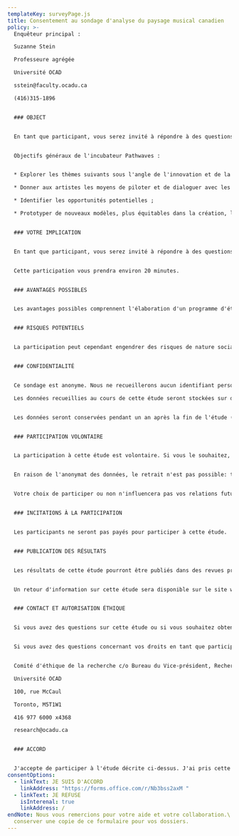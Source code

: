```yaml
---
templateKey: surveyPage.js
title: Consentement au sondage d'analyse du paysage musical canadien
policy: >-
  Enquêteur principal :

  Suzanne Stein

  Professeure agrégée

  Université OCAD

  sstein@faculty.ocadu.ca

  (416)315-1896


  ### OBJECT


  En tant que participant, vous serez invité à répondre à des questions sur les changements qui affectent le paysage musical au Canada, y compris les possibilités et les obstacles à sa participation à l'aide des technologies numériques. Cette recherche permettra d'orienter le contenu et le programme d'études de l'incubateur Pathwaves, un partenariat entre Envision Management, le Centre Phi et l'Université OCAD. Cette recherche est menée par l'Université OCAD, sous la supervision de Suzanne Stein, directrice du Super Ordinary Lab de l'Université OCAD.


  Objectifs généraux de l'incubateur Pathwaves :


  * Explorer les thèmes suivants sous l'angle de l'innovation et de la perturbation numérique, en particulier la musique enregistrée, les performances musicales en direct ainsi que leur processus créatif ;

  * Donner aux artistes les moyens de piloter et de dialoguer avec les évolutions technologiques en remettant en cause l'inégalité systémique et l'inaccessibilité des modèles actuels ;

  * Identifier les opportunités potentielles ;

  * Prototyper de nouveaux modèles, plus équitables dans la création, la production et la distribution.


  ### VOTRE IMPLICATION


  En tant que participant, vous serez invité à répondre à des questions sur les changements qui affectent le paysage musical au Canada, y compris les possibilités et les obstacles à sa participation à l'aide des technologies numériques.


  Cette participation vous prendra environ 20 minutes.


  ### AVANTAGES POSSIBLES


  Les avantages possibles comprennent l'élaboration d'un programme d'études pour l'incubateur ainsi que des recherches plus approfondies sur des sujets de préoccupation et d'intérêt. Les résultats nous aideront à mieux comprendre l'environnement changeant de l'industrie de la musique au Canada. Nous souhaitons comprendre comment les technologies peuvent aider les musiciens canadiens à expérimenter autour de la musique enregistrée, les performances musicales en direct ainsi que leur processus créatif.


  ### RISQUES POTENTIELS


  La participation peut cependant engendrer des risques de nature sociale. Ces risques comprennent le sentiment ou la possibilité d'un rabaissement de statut en raison des révélations sur les problèmes d'inclusion ou d'exclusion dans l’industrie musicale au Canada, ainsi que l'identification des inconforts potentiels liés aux technologies. Ces préoccupations sont prises en compte dans la conception de l'étude, qui est anonyme et administrée par le serveur sécurisé de l'Université OCAD. Seuls les chercheurs nommés auront accès aux données qui en ressortiront.


  ### CONFIDENTIALITÉ


  Ce sondage est anonyme. Nous ne recueillerons aucun identifiant personnel.

  Les données recueillies au cours de cette étude seront stockées sur des serveurs sécurisés de l'Université OCAD.


  Les données seront conservées pendant un an après la fin de l'étude (Mars 2023), après quoi tous les fichiers seront supprimés. L'accès à ces données sera strictement limité aux chercheurs de l'Université OCAD nommés sur ce projet : Suzanne Stein, Rebecca Black, Fran Rawlings et Ziyan Hossian.


  ### PARTICIPATION VOLONTAIRE


  La participation à cette étude est volontaire. Si vous le souhaitez, vous pouvez refuser de répondre à toute question ou de participer à tout élément de l'étude.  


  En raison de l'anonymat des données, le retrait n'est pas possible: toutes les données saisies seront conservées mais le sondage peut être interrompue, en quittant le processus quand vous le souhaitez.


  Votre choix de participer ou non n'influencera pas vos relations futures avec l'Université OCAD, le Centre Phi ou Envision Management.


  ### INCITATIONS À LA PARTICIPATION


  Les participants ne seront pas payés pour participer à cette étude.


  ### PUBLICATION DES RÉSULTATS


  Les résultats de cette étude pourront être publiés dans des revues professionnelles et présentés lors de conférences et de colloques. Dans toute publication, les données seront présentées sous forme agrégée.


  Un retour d'information sur cette étude sera disponible sur le site web d' Envision Management avec des liens vers les résultats de l'incubateur Pathwaves.


  ### CONTACT ET AUTORISATION ÉTHIQUE


  Si vous avez des questions sur cette étude ou si vous souhaitez obtenir des informations complémentaires, n'hésitez pas à nous contacter. Si vous avez des questions ultérieures sur la recherche, vous pouvez contacter la chercheuse principale Suzanne Stein en utilisant les coordonnées fournies ci-dessus. Cette étude a été examinée et a reçu l'approbation éthique du Comité d'éthique de la recherche de l'Université OCAD (numéro d'approbation du CER: 2021-48). 


  Si vous avez des questions concernant vos droits en tant que participant à cette étude, veuillez contacter:


  Comité d'éthique de la recherche c/o Bureau du Vice-président, Recherche et Innovation

  Université OCAD

  100, rue McCaul

  Toronto, M5T1W1

  416 977 6000 x4368

  research@ocadu.ca


  ### ACCORD


  J'accepte de participer à l'étude décrite ci-dessus. J'ai pris cette décision sur la base des informations que j'ai lu dans le texte d'information et de consentement.  J'ai eu l'occasion de recevoir tous les détails supplémentaires que je souhaitais sur l'étude et je comprends que je peux poser des questions dans le futur.
consentOptions:
  - linkText: JE SUIS D'ACCORD
    linkAddress: "https://forms.office.com/r/Nb3bss2axM "
  - linkText: JE REFUSE
    isInterenal: true
    linkAddress: /
endNote: Nous vous remercions pour votre aide et votre collaboration.\ Veuillez
  conserver une copie de ce formulaire pour vos dossiers.
---
```

